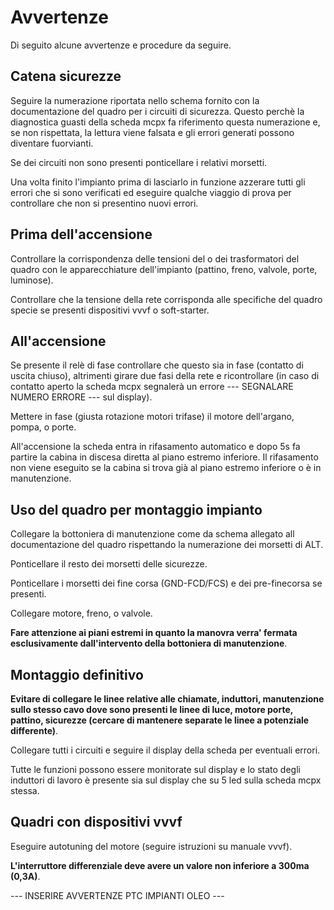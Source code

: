 # Avvertenze

Di seguito alcune avvertenze e procedure da seguire.

## Catena sicurezze

Seguire la numerazione riportata nello schema fornito con la documentazione del quadro per i circuiti di sicurezza.
Questo perchè la diagnostica guasti della scheda mcpx fa riferimento questa numerazione e, se non rispettata, la lettura viene falsata e gli errori generati possono diventare fuorvianti.

Se dei circuiti non sono presenti ponticellare i relativi morsetti.

Una volta finito l'impianto prima di lasciarlo in funzione azzerare tutti gli errori che si sono verificati ed eseguire qualche viaggio di prova per controllare che non si presentino nuovi errori.

## Prima dell'accensione

Controllare la corrispondenza delle tensioni del o dei trasformatori del quadro con le apparecchiature dell'impianto (pattino, freno, valvole, porte, luminose).

Controllare che la tensione della rete corrisponda alle specifiche del quadro specie se presenti dispositivi vvvf o soft-starter.

## All'accensione

Se presente il relè di fase controllare che questo sia in fase (contatto di uscita chiuso),
altrimenti girare due fasi della rete e ricontrollare (in caso di contatto aperto la scheda mcpx segnalerà un errore --- SEGNALARE NUMERO ERRORE --- sul display).

Mettere in fase (giusta rotazione motori trifase) il motore dell'argano, pompa, o porte.

All'accensione la scheda entra in rifasamento automatico e dopo 5s fa partire la cabina in discesa diretta al piano estremo inferiore.
Il rifasamento non viene eseguito se la cabina si trova già al piano estremo inferiore o è in manutenzione.

## Uso del quadro per montaggio impianto

Collegare la bottoniera di manutenzione come da schema allegato all documentazione del quadro rispettando la numerazione dei morsetti di ALT.

Ponticellare il resto dei morsetti delle sicurezze.

Ponticellare i morsetti dei fine corsa (GND-FCD/FCS) e dei pre-finecorsa se presenti.

Collegare motore, freno, o valvole.

__Fare attenzione ai piani estremi in quanto la manovra verra' fermata esclusivamente dall'intervento della bottoniera di manutenzione__.

## Montaggio definitivo

__Evitare di collegare le linee relative alle chiamate, induttori, manutenzione sullo stesso cavo dove sono presenti le linee di luce, motore porte, pattino, sicurezze (cercare di mantenere separate le linee a potenziale differente)__.

Collegare tutti i circuiti e seguire il display della scheda per eventuali errori.

Tutte le funzioni possono essere monitorate sul display e lo stato degli induttori di lavoro è presente sia sul display che su 5 led sulla scheda mcpx stessa.

## Quadri con dispositivi vvvf

Eseguire autotuning del motore (seguire istruzioni su manuale vvvf).

__L'interruttore differenziale deve avere un valore non inferiore a 300ma (0,3A)__.

--- INSERIRE AVVERTENZE PTC IMPIANTI OLEO ---
